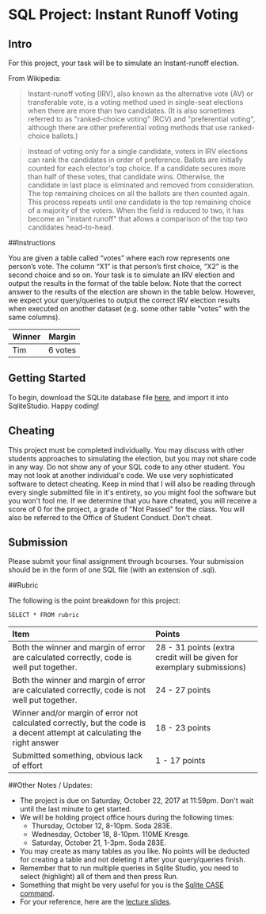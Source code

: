 # SQL Project: Instant Runoff Voting

## Intro

For this project, your task will be to simulate an Instant-runoff election.

From Wikipedia: 
>Instant-runoff voting (IRV), also known as the alternative vote (AV) or transferable vote, is a voting method used in single-seat elections when there are more than two candidates. (It is also sometimes referred to as "ranked-choice voting" (RCV) and "preferential voting", although there are other preferential voting methods that use ranked-choice ballots.) 

>Instead of voting only for a single candidate, voters in IRV elections can rank the candidates in order of preference. Ballots are initially counted for each elector's top choice. If a candidate secures more than half of these votes, that candidate wins. Otherwise, the candidate in last place is eliminated and removed from consideration. The top remaining choices on all the ballots are then counted again. This process repeats until one candidate is the top remaining choice of a majority of the voters. When the field is reduced to two, it has become an "instant runoff" that allows a comparison of the top two candidates head-to-head.

##Instructions

You are given a table called “votes” where each row represents one person’s vote. The column “X1” is that person’s first choice, “X2” is the second choice and so on. Your task is to simulate an IRV election and output the results in the format of the table below. Note that the correct answer to the results of the election are shown in the table below. However, we expect your query/queries to output the correct IRV election results when executed on another dataset (e.g. some other table "votes" with the same columns).

| Winner        | Margin        | 
| ------------- |:-------------:| 
| Tim           | 6 votes       | 


## Getting Started

To begin, download the SQLite database file [here](IRV.db), and import it into SqliteStudio. Happy coding!

## Cheating

This project must be completed individually. You may discuss with other students approaches to simulating the election, but you may not share code in any way. Do not show any of your SQL code to any other student. You may not look at another individual's code. We use very sophisticated software to detect cheating. Keep in mind that I will also be reading through every single submitted file in it's entirety, so you might fool the software but you won't fool me. If we determine that you have cheated, you will receive a score of 0 for the project, a grade of "Not Passed" for the class. You will also be referred to the Office of Student Conduct. Don't cheat.

## Submission

Please submit your final assignment through bcourses. Your submission should be in the form of one SQL file (with an extension of .sql). 

##Rubric

The following is the point breakdown for this project: 

`SELECT * FROM rubric`

| Item          | Points        |
| :------------ |:-------------|
| Both the winner and margin of error are calculated correctly, code is well put together.| 28 - 31 points (extra credit will be given for exemplary submissions) |
| Both the winner and margin of error are calculated correctly, code is not well put together. | 24 - 27 points  |
| Winner and/or margin of error not calculated correctly, but the code is a decent attempt at calculating the right answer | 18 - 23 points |
| Submitted something, obvious lack of effort | 1 - 17 points

##Other Notes / Updates:


* The project is due on Saturday, October 22, 2017 at 11:59pm. Don't wait until the last minute to get started.
* We will be holding project office hours during the following times:
  * Thursday, October 12, 8-10pm. Soda 283E.
  * Wednesday, October 18, 8-10pm. 110ME Kresge.
  * Saturday, October 21, 1-3pm. Soda 283E.
* You may create as many tables as you like. No points will be deducted for creating a table and not deleting it after your query/queries finish.
* Remember that to run multiple queries in Sqlite Studio, you need to select (highlight) all of them and then press Run.
* Something that might be very useful for you is the [Sqlite CASE command](http://www.sqlitetutorial.net/sqlite-case/). 
* For your reference, here are the [lecture slides](https://docs.google.com/presentation/d/1_6HZJdhGgmPJKzyc9dnP-tgxjsJXxhjLLOr4yrjnqpQ/edit?usp=sharing). 